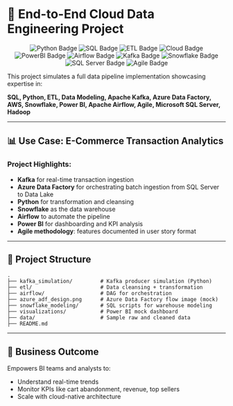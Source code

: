 
# 🚀 End-to-End Cloud Data Engineering Project

<p align="center">
  <img src="https://img.shields.io/badge/Language-Python-blue" alt="Python Badge"/>
  <img src="https://img.shields.io/badge/SQL-Snowflake-blueviolet" alt="SQL Badge"/>
  <img src="https://img.shields.io/badge/ETL-Pandas%20%7C%20ADF-yellow" alt="ETL Badge"/>
  <img src="https://img.shields.io/badge/Cloud-AWS%20%7C%20Azure-9cf" alt="Cloud Badge"/>
  <img src="https://img.shields.io/badge/Visualization-PowerBI-orange" alt="PowerBI Badge"/>
  <img src="https://img.shields.io/badge/Workflow-Apache%20Airflow-brightgreen" alt="Airflow Badge"/>
  <img src="https://img.shields.io/badge/Streaming-Kafka-black" alt="Kafka Badge"/>
  <img src="https://img.shields.io/badge/DataWarehouse-Snowflake-lightblue" alt="Snowflake Badge"/>
  <img src="https://img.shields.io/badge/SQLServer-Microsoft%20SQL%20Server-red" alt="SQL Server Badge"/>
  <img src="https://img.shields.io/badge/Agile-Scrum-lightgrey" alt="Agile Badge"/>
</p>

This project simulates a full data pipeline implementation showcasing expertise in:

**SQL, Python, ETL, Data Modeling, Apache Kafka, Azure Data Factory, AWS, Snowflake, Power BI, Apache Airflow, Agile, Microsoft SQL Server, Hadoop**

---

## 📊 Use Case: E-Commerce Transaction Analytics

### Project Highlights:
- **Kafka** for real-time transaction ingestion
- **Azure Data Factory** for orchestrating batch ingestion from SQL Server to Data Lake
- **Python** for transformation and cleansing
- **Snowflake** as the data warehouse
- **Airflow** to automate the pipeline
- **Power BI** for dashboarding and KPI analysis
- **Agile methodology**: features documented in user story format

---

## 📁 Project Structure

```
.
├── kafka_simulation/         # Kafka producer simulation (Python)
├── etl/                      # Data cleansing + transformation
├── airflow/                  # DAG for orchestration
├── azure_adf_design.png      # Azure Data Factory flow image (mock)
├── snowflake_modeling/       # SQL scripts for warehouse modeling
├── visualizations/           # Power BI mock dashboard
├── data/                     # Sample raw and cleaned data
├── README.md
```

---

## 💼 Business Outcome
Empowers BI teams and analysts to:
- Understand real-time trends
- Monitor KPIs like cart abandonment, revenue, top sellers
- Scale with cloud-native architecture
